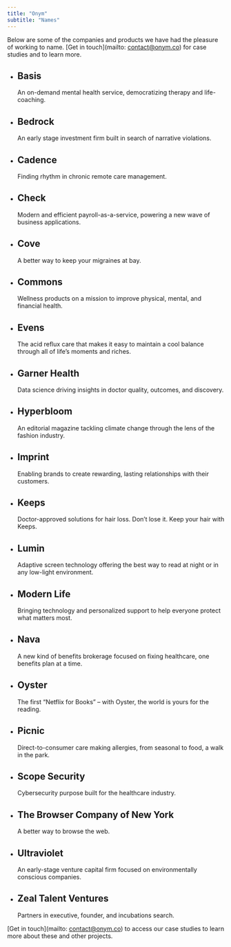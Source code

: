 ```yaml
---
title: "Onym"
subtitle: "Names"
---
```


Below are some of the companies and products we have had the pleasure of working to name.
[Get in touch](mailto: contact@onym.co) for case studies and to learn more.

- ## Basis
  An on-demand mental health service, democratizing therapy and life-coaching.
- ## Bedrock
  An early stage investment firm built in search of narrative violations.
- ## Cadence
  Finding rhythm in chronic remote care management.
- ## Check
  Modern and efficient payroll-as-a-service, powering a new wave of business applications.
- ## Cove
  A better way to keep your migraines at bay.
- ## Commons
  Wellness products on a mission to improve physical, mental, and financial health.
- ## Evens
  The acid reflux care that makes it easy to maintain a cool balance through all of life’s moments and riches.
- ## Garner Health
  Data science driving insights in doctor quality, outcomes, and discovery.
- ## Hyperbloom
  An editorial magazine tackling climate change through the lens of the fashion industry.
- ## Imprint
  Enabling brands to create rewarding, lasting relationships with their customers.
- ## Keeps
  Doctor-approved solutions for hair loss. Don’t lose it. Keep your hair with Keeps.
- ## Lumin
  Adaptive screen technology offering the best way to read at night or in any low-light environment.
- ## Modern Life
  Bringing technology and personalized support to help everyone protect what matters most.
- ## Nava
  A new kind of benefits brokerage focused on fixing healthcare, one benefits plan at a time.
- ## Oyster
  The first “Netflix for Books” – with Oyster, the world is yours for the reading.
- ## Picnic
  Direct-to-consumer care making allergies, from seasonal to food, a walk in the park.
- ## Scope Security
  Cybersecurity purpose built for the healthcare industry.
- ## The Browser Company of New York
  A better way to browse the web.
- ## Ultraviolet
  An early-stage venture capital firm focused on environmentally conscious companies.
- ## Zeal Talent Ventures
  Partners in executive, founder, and incubations search.

[Get in touch](mailto: contact@onym.co) to access our case studies to
learn more about these and other projects. 
